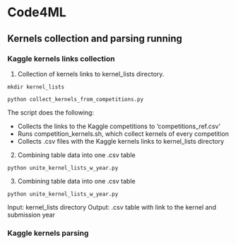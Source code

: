 # Code4ML

## Kernels collection and parsing running

### Kaggle kernels links collection

1. Collection of kernels links to kernel_lists directory.

`mkdir kernel_lists`

`python collect_kernels_from_competitions.py`

The script does the following:
- Collects the links to the Kaggle competitions to ‘competitions_ref.csv’
- Runs competition_kernels.sh, which collect kernels of every competition
- Collects .csv files with the  Kaggle kernels links to kernel_lists directory 

2. Combining table data into one .csv table

`python unite_kernel_lists_w_year.py`  


3. Combining table data into one .csv table

`python unite_kernel_lists_w_year.py`

Input: kernel_lists directory
Output: .csv table with link to the kernel and submission year



### Kaggle kernels parsing
